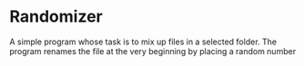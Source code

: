 # Randomizer
 A simple program whose task is to mix up files in a selected folder.  The program renames the file at the very beginning by placing a random number
